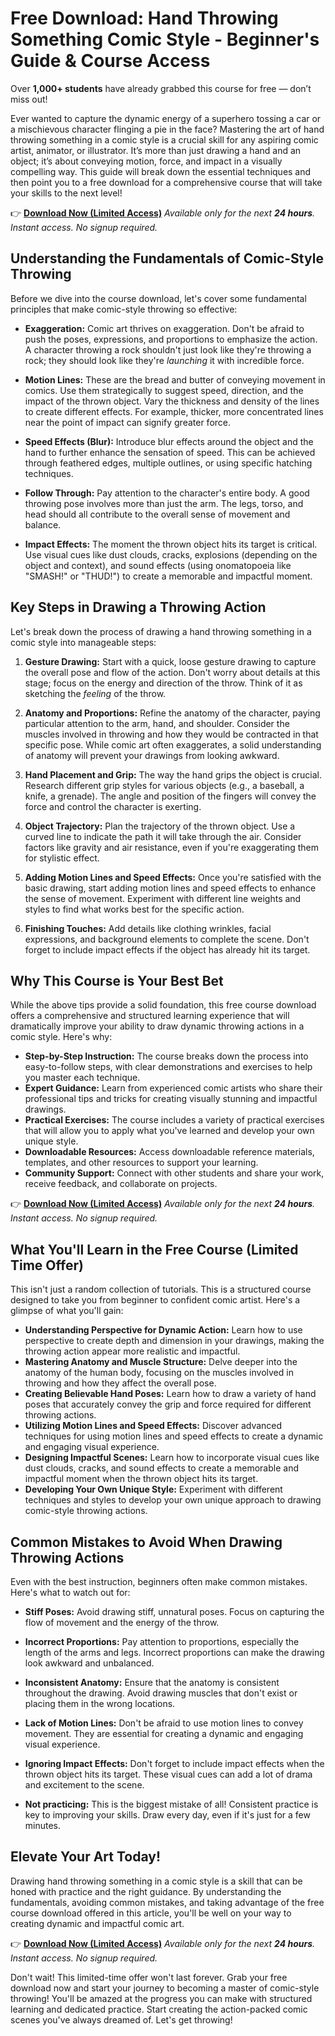 # Free Download: Hand Throwing Something Comic Style - Beginner's Guide & Course Access

Over **1,000+ students** have already grabbed this course for free — don’t miss out!

Ever wanted to capture the dynamic energy of a superhero tossing a car or a mischievous character flinging a pie in the face? Mastering the art of hand throwing something in a comic style is a crucial skill for any aspiring comic artist, animator, or illustrator. It’s more than just drawing a hand and an object; it’s about conveying motion, force, and impact in a visually compelling way. This guide will break down the essential techniques and then point you to a free download for a comprehensive course that will take your skills to the next level!

👉 **[Download Now (Limited Access)](https://udemywork.com/hand-throwing-something-comic-style)**
_Available only for the next **24 hours**. Instant access. No signup required._

## Understanding the Fundamentals of Comic-Style Throwing

Before we dive into the course download, let's cover some fundamental principles that make comic-style throwing so effective:

*   **Exaggeration:** Comic art thrives on exaggeration. Don't be afraid to push the poses, expressions, and proportions to emphasize the action. A character throwing a rock shouldn't just look like they're throwing a rock; they should look like they're *launching* it with incredible force.

*   **Motion Lines:** These are the bread and butter of conveying movement in comics. Use them strategically to suggest speed, direction, and the impact of the thrown object. Vary the thickness and density of the lines to create different effects. For example, thicker, more concentrated lines near the point of impact can signify greater force.

*   **Speed Effects (Blur):** Introduce blur effects around the object and the hand to further enhance the sensation of speed. This can be achieved through feathered edges, multiple outlines, or using specific hatching techniques.

*   **Follow Through:** Pay attention to the character's entire body. A good throwing pose involves more than just the arm. The legs, torso, and head should all contribute to the overall sense of movement and balance.

*   **Impact Effects:** The moment the thrown object hits its target is critical. Use visual cues like dust clouds, cracks, explosions (depending on the object and context), and sound effects (using onomatopoeia like "SMASH!" or "THUD!") to create a memorable and impactful moment.

## Key Steps in Drawing a Throwing Action

Let's break down the process of drawing a hand throwing something in a comic style into manageable steps:

1.  **Gesture Drawing:** Start with a quick, loose gesture drawing to capture the overall pose and flow of the action. Don't worry about details at this stage; focus on the energy and direction of the throw. Think of it as sketching the *feeling* of the throw.

2.  **Anatomy and Proportions:** Refine the anatomy of the character, paying particular attention to the arm, hand, and shoulder. Consider the muscles involved in throwing and how they would be contracted in that specific pose. While comic art often exaggerates, a solid understanding of anatomy will prevent your drawings from looking awkward.

3.  **Hand Placement and Grip:** The way the hand grips the object is crucial. Research different grip styles for various objects (e.g., a baseball, a knife, a grenade). The angle and position of the fingers will convey the force and control the character is exerting.

4.  **Object Trajectory:** Plan the trajectory of the thrown object. Use a curved line to indicate the path it will take through the air. Consider factors like gravity and air resistance, even if you're exaggerating them for stylistic effect.

5.  **Adding Motion Lines and Speed Effects:** Once you're satisfied with the basic drawing, start adding motion lines and speed effects to enhance the sense of movement. Experiment with different line weights and styles to find what works best for the specific action.

6.  **Finishing Touches:** Add details like clothing wrinkles, facial expressions, and background elements to complete the scene. Don't forget to include impact effects if the object has already hit its target.

## Why This Course is Your Best Bet

While the above tips provide a solid foundation, this free course download offers a comprehensive and structured learning experience that will dramatically improve your ability to draw dynamic throwing actions in a comic style. Here's why:

*   **Step-by-Step Instruction:** The course breaks down the process into easy-to-follow steps, with clear demonstrations and exercises to help you master each technique.
*   **Expert Guidance:** Learn from experienced comic artists who share their professional tips and tricks for creating visually stunning and impactful drawings.
*   **Practical Exercises:** The course includes a variety of practical exercises that will allow you to apply what you've learned and develop your own unique style.
*   **Downloadable Resources:** Access downloadable reference materials, templates, and other resources to support your learning.
*   **Community Support:** Connect with other students and share your work, receive feedback, and collaborate on projects.

👉 **[Download Now (Limited Access)](https://udemywork.com/hand-throwing-something-comic-style)**
_Available only for the next **24 hours**. Instant access. No signup required._

## What You'll Learn in the Free Course (Limited Time Offer)

This isn't just a random collection of tutorials. This is a structured course designed to take you from beginner to confident comic artist. Here's a glimpse of what you'll gain:

*   **Understanding Perspective for Dynamic Action:** Learn how to use perspective to create depth and dimension in your drawings, making the throwing action appear more realistic and impactful.
*   **Mastering Anatomy and Muscle Structure:** Delve deeper into the anatomy of the human body, focusing on the muscles involved in throwing and how they affect the overall pose.
*   **Creating Believable Hand Poses:** Learn how to draw a variety of hand poses that accurately convey the grip and force required for different throwing actions.
*   **Utilizing Motion Lines and Speed Effects:** Discover advanced techniques for using motion lines and speed effects to create a dynamic and engaging visual experience.
*   **Designing Impactful Scenes:** Learn how to incorporate visual cues like dust clouds, cracks, and sound effects to create a memorable and impactful moment when the thrown object hits its target.
*   **Developing Your Own Unique Style:** Experiment with different techniques and styles to develop your own unique approach to drawing comic-style throwing actions.

## Common Mistakes to Avoid When Drawing Throwing Actions

Even with the best instruction, beginners often make common mistakes. Here's what to watch out for:

*   **Stiff Poses:** Avoid drawing stiff, unnatural poses. Focus on capturing the flow of movement and the energy of the throw.

*   **Incorrect Proportions:** Pay attention to proportions, especially the length of the arms and legs. Incorrect proportions can make the drawing look awkward and unbalanced.

*   **Inconsistent Anatomy:** Ensure that the anatomy is consistent throughout the drawing. Avoid drawing muscles that don't exist or placing them in the wrong locations.

*   **Lack of Motion Lines:** Don't be afraid to use motion lines to convey movement. They are essential for creating a dynamic and engaging visual experience.

*   **Ignoring Impact Effects:** Don't forget to include impact effects when the thrown object hits its target. These visual cues can add a lot of drama and excitement to the scene.

*   **Not practicing:** This is the biggest mistake of all! Consistent practice is key to improving your skills. Draw every day, even if it's just for a few minutes.

## Elevate Your Art Today!

Drawing hand throwing something in a comic style is a skill that can be honed with practice and the right guidance. By understanding the fundamentals, avoiding common mistakes, and taking advantage of the free course download offered in this article, you'll be well on your way to creating dynamic and impactful comic art.

👉 **[Download Now (Limited Access)](https://udemywork.com/hand-throwing-something-comic-style)**
_Available only for the next **24 hours**. Instant access. No signup required._

Don't wait! This limited-time offer won't last forever. Grab your free download now and start your journey to becoming a master of comic-style throwing! You'll be amazed at the progress you can make with structured learning and dedicated practice. Start creating the action-packed comic scenes you've always dreamed of. Let's get throwing!
